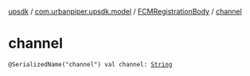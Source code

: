 [upsdk](../../index.md) / [com.urbanpiper.upsdk.model](../index.md) / [FCMRegistrationBody](index.md) / [channel](./channel.md)

# channel

`@SerializedName("channel") val channel: `[`String`](https://kotlinlang.org/api/latest/jvm/stdlib/kotlin/-string/index.html)